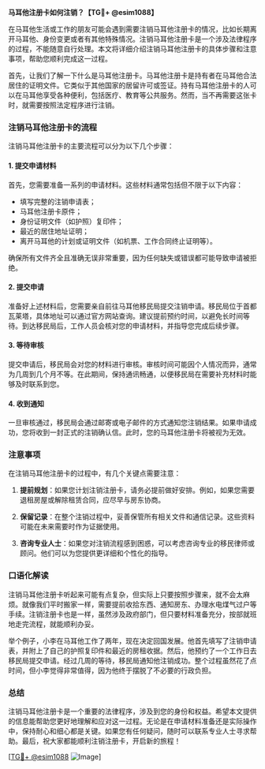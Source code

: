 **马耳他注册卡如何注销？【TG💪+ @esim1088】**

在马耳他生活或工作的朋友可能会遇到需要注销马耳他注册卡的情况，比如长期离开马耳他、身份变更或者有其他特殊情况。注销马耳他注册卡是一个涉及法律程序的过程，不能随意自行处理。本文将详细介绍注销马耳他注册卡的具体步骤和注意事项，帮助您顺利完成这一过程。

首先，让我们了解一下什么是马耳他注册卡。马耳他注册卡是持有者在马耳他合法居住的证明文件。它类似于其他国家的居留许可或签证。持有马耳他注册卡的人可以在马耳他享受各种便利，包括医疗、教育等公共服务。然而，当不再需要这张卡时，就需要按照法定程序进行注销。

### 注销马耳他注册卡的流程

注销马耳他注册卡的主要流程可以分为以下几个步骤：

#### 1. 提交申请材料

首先，您需要准备一系列的申请材料。这些材料通常包括但不限于以下内容：
- 填写完整的注销申请表；
- 马耳他注册卡原件；
- 身份证明文件（如护照）复印件；
- 最近的居住地址证明；
- 离开马耳他的计划或证明文件（如机票、工作合同终止证明等）。

确保所有文件齐全且准确无误非常重要，因为任何缺失或错误都可能导致申请被拒绝。

#### 2. 提交申请

准备好上述材料后，您需要亲自前往马耳他移民局提交注销申请。移民局位于首都瓦莱塔，具体地址可以通过官方网站查询。建议提前预约时间，以避免长时间等待。到达移民局后，工作人员会核对您的申请材料，并指导您完成后续步骤。

#### 3. 等待审核

提交申请后，移民局会对您的材料进行审核。审核时间可能因个人情况而异，通常为几周到几个月不等。在此期间，保持通讯畅通，以便移民局在需要补充材料时能够及时联系到您。

#### 4. 收到通知

一旦审核通过，移民局会通过邮寄或电子邮件的方式通知您注销结果。如果申请成功，您将收到一封正式的注销确认信。此时，您的马耳他注册卡将被视为无效。

### 注意事项

在注销马耳他注册卡的过程中，有几个关键点需要注意：

1. **提前规划**：如果您计划注销注册卡，请务必提前做好安排。例如，如果您需要退租房屋或解除租赁合同，应尽早与房东协商。
   
2. **保留记录**：在整个注销过程中，妥善保管所有相关文件和通信记录。这些资料可能在未来需要时作为证据使用。

3. **咨询专业人士**：如果您对注销流程感到困惑，可以考虑咨询专业的移民律师或顾问。他们可以为您提供更详细和个性化的指导。

### 口语化解读

注销马耳他注册卡听起来可能有点复杂，但实际上只要按照步骤来，就不会太麻烦。就像我们平时搬家一样，需要提前收拾东西、通知房东、办理水电煤气过户等手续。注销注册卡也是一样，虽然涉及政府部门，但只要材料准备充分，按部就班地走完流程，就能顺利办妥。

举个例子，小李在马耳他工作了两年，现在决定回国发展。他首先填写了注销申请表，并附上了自己的护照复印件和最近的房租收据。然后，他预约了一个工作日去移民局提交申请。经过几周的等待，移民局通知他注销成功。整个过程虽然花了点时间，但小李觉得非常值得，因为他终于摆脱了不必要的行政负担。

### 总结

注销马耳他注册卡是一个重要的法律程序，涉及到您的身份和权益。希望本文提供的信息能帮助您更好地理解和应对这一过程。无论是在申请材料准备还是实际操作中，保持耐心和细心都是关键。如果您有任何疑问，随时可以联系专业人士寻求帮助。最后，祝大家都能顺利注销注册卡，开启新的旅程！

[[TG💪+ @esim1088](https://t.me/s/esim1088) ![Image](https://i.postimg.cc/4NQfJmqS/Snipaste-2025-05-13-00-14-12.png)]